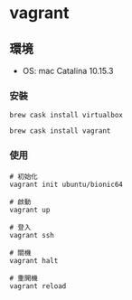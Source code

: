 # vagrant

## 環境

* OS: mac Catalina 10.15.3

### 安裝

```
brew cask install virtualbox
```

```
brew cask install vagrant
```

### 使用

```
# 初始化
vagrant init ubuntu/bionic64 

# 啟動
vagrant up

# 登入
vagrant ssh

# 關機
vagrant halt

# 重開機
vagrant reload
```